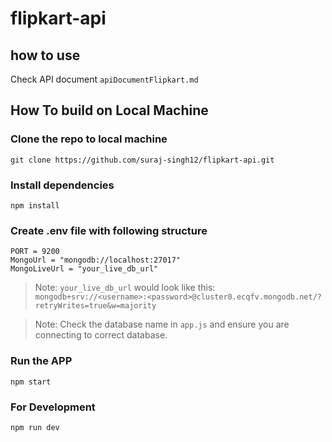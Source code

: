 # flipkart-api

## how to use
Check API document `apiDocumentFlipkart.md`

## How To build on Local Machine

### Clone the repo to local machine
```git
git clone https://github.com/suraj-singh12/flipkart-api.git
```

### Install dependencies
```npm
npm install
```

### Create .env file with following structure
```code
PORT = 9200
MongoUrl = "mongodb://localhost:27017"
MongoLiveUrl = "your_live_db_url"
```

> Note: `your_live_db_url` would look like this: `mongodb+srv://<username>:<password>@cluster0.ecqfv.mongodb.net/?retryWrites=true&w=majority`

> Note: Check the database name in `app.js` and ensure you are connecting to correct database.

### Run the APP
```npm
npm start
```

### For Development
```npm
npm run dev
```
